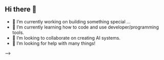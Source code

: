 ## Hi there 👋

- 🔭 I’m currently working on building something special ...
- 🌱 I’m currently learning how to code and use developer/programming tools.
- 👯 I’m looking to collaborate on creating AI systems.
- 🤔 I’m looking for help with many things!

-->
